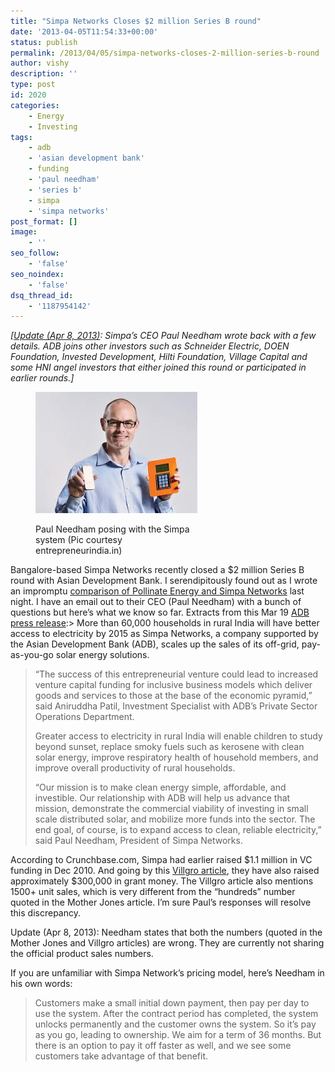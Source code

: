 ```yaml
---
title: "Simpa Networks Closes $2 million Series B round"
date: '2013-04-05T11:54:33+00:00'
status: publish
permalink: /2013/04/05/simpa-networks-closes-2-million-series-b-round
author: vishy
description: ''
type: post
id: 2020
categories:
    - Energy
    - Investing
tags:
    - adb
    - 'asian development bank'
    - funding
    - 'paul needham'
    - 'series b'
    - simpa
    - 'simpa networks'
post_format: []
image:
    - ''
seo_follow:
    - 'false'
seo_noindex:
    - 'false'
dsq_thread_id:
    - '1187954142'
---
```

*\[<span style="text-decoration: underline;">Update (Apr 8, 2013)</span>: Simpa’s CEO Paul Needham wrote back with a few details. ADB joins other investors such as Schneider Electric, DOEN Foundation, Invested Development, Hilti Foundation, Village Capital and some HNI angel investors that either joined this round or participated in earlier rounds.\]*

<figure aria-describedby="caption-attachment-2024" class="wp-caption alignleft" id="attachment_2024" style="width: 259px">

[![Paul Needham posing with the Simpa system (Pic courtesy entrepreneurindia.in)](../../../../uploads/2013/04/needham_entrepreneurindia_in.jpeg)](../../../../uploads/2013/04/needham_entrepreneurindia_in.jpeg)<figcaption class="wp-caption-text" id="caption-attachment-2024">Paul Needham posing with the Simpa system (Pic courtesy entrepreneurindia.in)</figcaption></figure>

Bangalore-based Simpa Networks recently closed a $2 million Series B round with Asian Development Bank. I serendipitously found out as I wrote an impromptu [comparison of Pollinate Energy and Simpa Networks](http://www.techsangam.com/2013/04/04/poor-leap-frogging-the-rich/) last night. I have an email out to their CEO (Paul Needham) with a bunch of questions but here’s what we know so far. Extracts from this Mar 19 [ADB press release](http://www.adb.org/news/pay-you-go-model-expands-solar-energy-access-rural-india):> More than 60,000 households in rural India will have better access to electricity by 2015 as Simpa Networks, a company supported by the Asian Development Bank (ADB), scales up the sales of its off-grid, pay-as-you-go solar energy solutions.
> 
> “The success of this entrepreneurial venture could lead to increased venture capital funding for inclusive business models which deliver goods and services to those at the base of the economic pyramid,” said Aniruddha Patil, Investment Specialist with ADB’s Private Sector Operations Department.
> 
> Greater access to electricity in rural India will enable children to study beyond sunset, replace smoky fuels such as kerosene with clean solar energy, improve respiratory health of household members, and improve overall productivity of rural households.
> 
> “Our mission is to make clean energy simple, affordable, and investible. Our relationship with ADB will help us advance that mission, demonstrate the commercial viability of investing in small scale distributed solar, and mobilize more funds into the sector. The end goal, of course, is to expand access to clean, reliable electricity,” said Paul Needham, President of Simpa Networks.

According to Crunchbase.com, Simpa had earlier raised $1.1 million in VC funding in Dec 2010. And going by this [Villgro article](http://www.villgro.org/index.php/simpa-networks), they have also raised approximately $300,000 in grant money. The Villgro article also mentions 1500+ unit sales, which is very different from the “hundreds” number quoted in the Mother Jones article. I’m sure Paul’s responses will resolve this discrepancy.

Update (Apr 8, 2013): Needham states that both the numbers (quoted in the Mother Jones and Villgro articles) are wrong. They are currently not sharing the official product sales numbers.

If you are unfamiliar with Simpa Network’s pricing model, here’s Needham in his own words:

> Customers make a small initial down payment, then pay per day to use the system. After the contract period has completed, the system unlocks permanently and the customer owns the system. So it’s pay as you go, leading to ownership. We aim for a term of 36 months. But there is an option to pay it off faster as well, and we see some customers take advantage of that benefit.